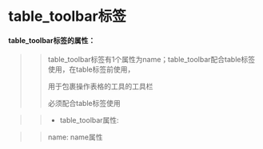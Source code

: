 # **table\_toolbar标签**

#### **table\_toolbar标签的属性：**

> > table\_toolbar标签有1个属性为name；table\_toolbar配合table标签使用，在table标签前使用，
> >
> > 用于包裹操作表格的工具的工具栏
> >
> > 必须配合table标签使用

>> * table_toolbar属性:

>>   name: name属性



